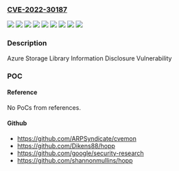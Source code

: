 ### [CVE-2022-30187](https://cve.mitre.org/cgi-bin/cvename.cgi?name=CVE-2022-30187)
![](https://img.shields.io/static/v1?label=Product&message=Azure%20Storage%20Blobs%20client%20library%20for%20.NET&color=blue)
![](https://img.shields.io/static/v1?label=Product&message=Azure%20Storage%20Blobs%20client%20library%20for%20Java&color=blue)
![](https://img.shields.io/static/v1?label=Product&message=Azure%20Storage%20Blobs%20client%20library%20for%20Python&color=blue)
![](https://img.shields.io/static/v1?label=Product&message=Azure%20Storage%20Library%20.NET%20Blob%20Storage%20SDK&color=blue)
![](https://img.shields.io/static/v1?label=Product&message=Azure%20Storage%20Queues%20client%20library%20for%20Python&color=blue)
![](https://img.shields.io/static/v1?label=Version&message=12.0.0%3C%2012.13.0%20&color=brighgreen)
![](https://img.shields.io/static/v1?label=Version&message=12.0.0%3C%2012.18.0%20&color=brighgreen)
![](https://img.shields.io/static/v1?label=Version&message=12.0.0%3C%2012.4.0%20&color=brighgreen)
![](https://img.shields.io/static/v1?label=Vulnerability&message=Information%20Disclosure&color=brighgreen)

### Description

Azure Storage Library Information Disclosure Vulnerability

### POC

#### Reference
No PoCs from references.

#### Github
- https://github.com/ARPSyndicate/cvemon
- https://github.com/Dikens88/hopp
- https://github.com/google/security-research
- https://github.com/shannonmullins/hopp

